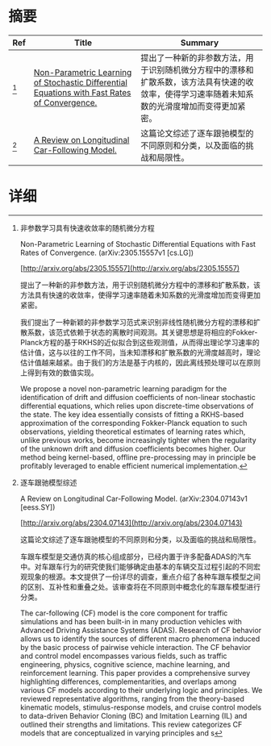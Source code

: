 # 摘要

| Ref | Title | Summary |
| --- | --- | --- |
| [^1] | [Non-Parametric Learning of Stochastic Differential Equations with Fast Rates of Convergence.](http://arxiv.org/abs/2305.15557) | 提出了一种新的非参数方法，用于识别随机微分方程中的漂移和扩散系数，该方法具有快速的收敛率，使得学习速率随着未知系数的光滑度增加而变得更加紧密。 |
| [^2] | [A Review on Longitudinal Car-Following Model.](http://arxiv.org/abs/2304.07143) | 这篇论文综述了逐车跟驰模型的不同原则和分类，以及面临的挑战和局限性。 |

# 详细

[^1]: 非参数学习具有快速收敛率的随机微分方程

    Non-Parametric Learning of Stochastic Differential Equations with Fast Rates of Convergence. (arXiv:2305.15557v1 [cs.LG])

    [http://arxiv.org/abs/2305.15557](http://arxiv.org/abs/2305.15557)

    提出了一种新的非参数方法，用于识别随机微分方程中的漂移和扩散系数，该方法具有快速的收敛率，使得学习速率随着未知系数的光滑度增加而变得更加紧密。

    

    我们提出了一种新颖的非参数学习范式来识别非线性随机微分方程的漂移和扩散系数，该范式依赖于状态的离散时间观测。其关键思想是将相应的Fokker-Planck方程的基于RKHS的近似拟合到这些观测值，从而得出理论学习速率的估计值，这与以往的工作不同，当未知漂移和扩散系数的光滑度越高时，理论估计值越来越紧。由于我们的方法是基于内核的，因此离线预处理可以在原则上得到有效的数值实现。

    We propose a novel non-parametric learning paradigm for the identification of drift and diffusion coefficients of non-linear stochastic differential equations, which relies upon discrete-time observations of the state. The key idea essentially consists of fitting a RKHS-based approximation of the corresponding Fokker-Planck equation to such observations, yielding theoretical estimates of learning rates which, unlike previous works, become increasingly tighter when the regularity of the unknown drift and diffusion coefficients becomes higher. Our method being kernel-based, offline pre-processing may in principle be profitably leveraged to enable efficient numerical implementation.
    
[^2]: 逐车跟驰模型综述

    A Review on Longitudinal Car-Following Model. (arXiv:2304.07143v1 [eess.SY])

    [http://arxiv.org/abs/2304.07143](http://arxiv.org/abs/2304.07143)

    这篇论文综述了逐车跟驰模型的不同原则和分类，以及面临的挑战和局限性。

    

    车跟车模型是交通仿真的核心组成部分，已经内置于许多配备ADAS的汽车中。对车跟车行为的研究使我们能够确定由基本的车辆交互过程引起的不同宏观现象的根源。本文提供了一份详尽的调查，重点介绍了各种车跟车模型之间的区别、互补性和重叠之处。该审查将在不同原则中概念化的车跟车模型进行分类。

    The car-following (CF) model is the core component for traffic simulations and has been built-in in many production vehicles with Advanced Driving Assistance Systems (ADAS). Research of CF behavior allows us to identify the sources of different macro phenomena induced by the basic process of pairwise vehicle interaction. The CF behavior and control model encompasses various fields, such as traffic engineering, physics, cognitive science, machine learning, and reinforcement learning. This paper provides a comprehensive survey highlighting differences, complementarities, and overlaps among various CF models according to their underlying logic and principles. We reviewed representative algorithms, ranging from the theory-based kinematic models, stimulus-response models, and cruise control models to data-driven Behavior Cloning (BC) and Imitation Learning (IL) and outlined their strengths and limitations. This review categorizes CF models that are conceptualized in varying principles and s
    

